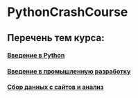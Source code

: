 # PythonCrashCourse

## Перечень тем курса:

#### [Введение в Python](https://docs.google.com/document/d/1HTLjtFXP23Ms3x9BRvim3JJyKBjVhXhbQF5052XciPc/edit)
#### [Введение в промышленную разработку](https://docs.google.com/document/d/13WLRxeIl6h5YsVSGa9gxHf4MHiCBsTmJTvsr62PcreM/edit?usp=sharing)
#### [Сбор данных с сайтов и анализ](https://docs.google.com/document/d/1BdWZ7PbGYNyraj3ZuHvrTZag6EvlDQQy5UEhaNBeK8k/edit?usp=sharing)
